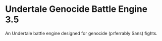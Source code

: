# Undertale Genocide Battle Engine 3.5
 An Undertale battle engine designed for genocide (prferrably Sans) fights.
